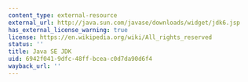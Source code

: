 ```yaml
---
content_type: external-resource
external_url: http://java.sun.com/javase/downloads/widget/jdk6.jsp
has_external_license_warning: true
license: https://en.wikipedia.org/wiki/All_rights_reserved
status: ''
title: Java SE JDK
uid: 6942f041-9dfc-48ff-bcea-c0d7da90d6f4
wayback_url: ''
---
```


